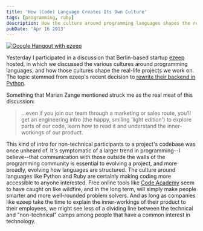```yaml
---
title: 'How (Code) Language Creates Its Own Culture'
tags: [programming, ruby]
description: How the culture around programming languages shapes the real-life projects we work on.
pubDate: 'Apr 16 2013'
---
```


<a href="http://youtu.be/uMc4RnEmHLc?t=4m18s">![Google Hangout with ezeep](/images/posts/ezeep-code-culture-hangout.png)</a>

Yesterday I participated in a discussion that Berlin-based startup [ezeep](https://www.ezeep.com/) hosted, in which we discussed the various cultures around programming languages, and how those cultures shape the real-life projects we work on. The topic stemmed from ezeep's recent decision to [rewrite their backend in Python](http://blog.ezeep.com/why-java-sucks-for-ezeep).

Something that Marian Zange mentioned struck me as the real meat of this discussion:

> ...even if you join our team through a marketing or sales route, you’ll get an engineering intro (the happy, smiling 'light edition') to explore parts of our code, learn how to read it and understand the inner-workings of our product.

This kind of intro for non-technical participants to a project's codebase was once unheard of. It's symptomatic of a larger trend in programming--I believe--that communication with those outside the walls of the programming community is essential to evolving a project, and more broadly, evolving how languages are structured. The culture around languages like Python and Ruby are certainly making coding more accessible to anyone interested. Free online tools like [Code Academy](http://www.codecademy.com) seem to have caught on like wildfire, and in the long term, will simply make people smarter and more well-rounded problem solvers. And as long as companies like ezeep take the time to explain the inner-workings of their product to their employees, we might see less of a dividing line between the technical and "non-technical" camps among people that have a common interest in technology.
